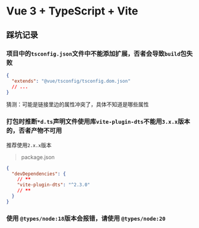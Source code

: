 # Vue 3 + TypeScript + Vite

## 踩坑记录

### 项目中的`tsconfig.json`文件中不能添加扩展，否者会导致`build`包失败

```json
{
  "extends": "@vue/tsconfig/tsconfig.dom.json"
  // ...
}
```

猜测：可能是链接里边的属性冲突了，具体不知道是哪些属性

### 打包时推断`*d.ts`声明文件使用库`vite-plugin-dts`不能用`3.x.x`版本的，否者产物不可用

推荐使用`2.x.x`版本

> package.json

```json
{
  "devDependencies": {
    // **
    "vite-plugin-dts": "^2.3.0"
    // **
  }
}
```

### 使用 `@types/node:18`版本会报错，请使用 `@types/node:20`
